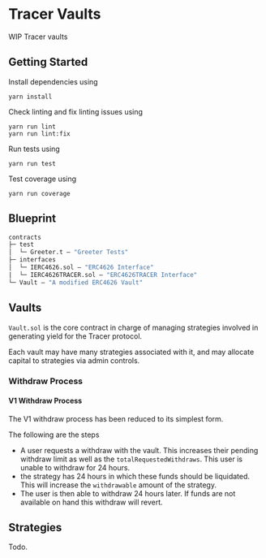 # Tracer Vaults
WIP Tracer vaults

## Getting Started
Install dependencies using
```
yarn install
```

Check linting and fix linting issues using
```
yarn run lint
yarn run lint:fix
```

Run tests using
```
yarn run test
```

Test coverage using
```
yarn run coverage
```

## Blueprint

```ml
contracts
├─ test
│  └─ Greeter.t — "Greeter Tests"
├─ interfaces
│  └─ IERC4626.sol — "ERC4626 Interface"
|  └─ IERC4626TRACER.sol — "ERC4626TRACER Interface"
└─ Vault — "A modified ERC4626 Vault"

```

## Vaults
`Vault.sol` is the core contract in charge of managing strategies involved in generating yield for the Tracer protocol.

Each vault may have many strategies associated with it, and may allocate capital to strategies via admin controls. 
### Withdraw Process
#### V1 Withdraw Process
The V1 withdraw process has been reduced to its simplest form.

The following are the steps
- A user requests a withdraw with the vault. This increases their pending withdraw limit as well as the `totalRequestedWithdraws`. This user is unable to withdraw for 24 hours.
- the strategy has 24 hours in which these funds should be liquidated. This will increase the `withdrawable` amount of the strategy.
- The user is then able to withdraw 24 hours later. If funds are not available on hand this withdraw will revert.

## Strategies
Todo.